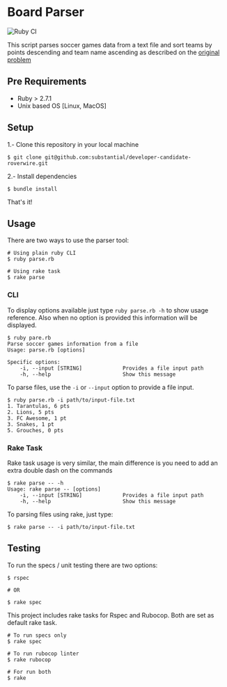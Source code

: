 # Board Parser

![Ruby CI](https://github.com/substantial/developer-candidate-roverwire/actions/workflows/ruby.yml/badge.svg)

This script parses soccer games data from a text file and sort teams by points descending and team name ascending as described on the [original problem](problem.md)

## Pre Requirements

- Ruby > 2.7.1
- Unix based OS [Linux, MacOS]

## Setup

1.- Clone this repository in your local machine

```shell
$ git clone git@github.com:substantial/developer-candidate-roverwire.git
```

2.- Install dependencies

```shell
$ bundle install
```
That's it!

## Usage

There are two ways to use the parser tool:

```shell
# Using plain ruby CLI
$ ruby parse.rb
```

```shell
# Using rake task
$ rake parse

```

### CLI

To display options available just type `ruby parse.rb -h` to show usage reference. Also when no option is provided this information will be displayed.

```shell
$ ruby pare.rb 
Parse soccer games information from a file
Usage: parse.rb [options]

Specific options:
    -i, --input [STRING]             Provides a file input path
    -h, --help                       Show this message
```

To parse files, use the `-i` or  `--input` option to provide a file input.

```shell
$ ruby parse.rb -i path/to/input-file.txt
1. Tarantulas, 6 pts
2. Lions, 5 pts
3. FC Awesome, 1 pt
3. Snakes, 1 pt
5. Grouches, 0 pts
```
### Rake Task

Rake task usage is very similar, the main difference is you need to add an extra double dash on the commands

```shell
$ rake parse -- -h
Usage: rake parse -- [options]
    -i, --input [STRING]             Provides a file input path
    -h, --help                       Show this message
```

To parsing files using rake, just type:

```shell
$ rake parse -- -i path/to/input-file.txt
```

## Testing

To run the specs / unit testing there are two options:

```shell
$ rspec

# OR

$ rake spec
```

This project includes rake tasks for Rspec and Rubocop. Both are set as default rake task.

```shell
# To run specs only
$ rake spec

# To run rubocop linter
$ rake rubocop

# For run both
$ rake
```
